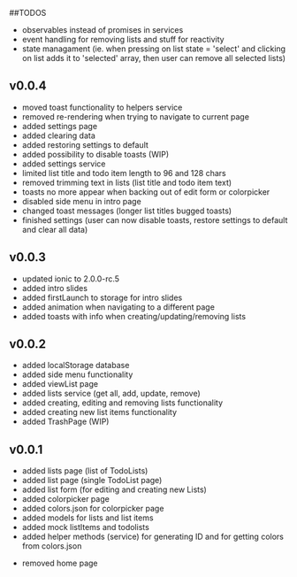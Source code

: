##TODOS
- observables instead of promises in services
- event handling for removing lists and stuff for reactivity
- state managament (ie. when pressing on list state = 'select'
and clicking on list adds it to 'selected' array, then user can
remove all selected lists)


## v0.0.4
- moved toast functionality to helpers service
- removed re-rendering when trying to navigate to current page
- added settings page
- added clearing data
- added restoring settings to default
- added possibility to disable toasts (WIP)
- added settings service
- limited list title and todo item length to 96 and 128 chars
- removed trimming text in lists (list title and todo item text)
- toasts no more appear when backing out of edit form or colorpicker
- disabled side menu in intro page
- changed toast messages (longer list titles bugged toasts)
- finished settings (user can now disable toasts, restore settings to default
  and clear all data)

## v0.0.3
- updated ionic to 2.0.0-rc.5
- added intro slides
- added firstLaunch to storage for intro slides
- added animation when navigating to a different page
- added toasts with info when creating/updating/removing lists

## v0.0.2

- added localStorage database
- added side menu functionality
- added viewList page
- added lists service (get all, add, update, remove)
- added creating, editing and removing lists functionality
- added creating new list items functionality
- added TrashPage (WIP)

## v0.0.1

- added lists page (list of TodoLists)
- added list page (single TodoList page)
- added list form (for editing and creating new Lists)
- added colorpicker page
- added colors.json for colorpicker page
- added models for lists and list items
- added mock listItems and todolists
- added helper methods (service) for generating ID and for getting colors from colors.json

* removed home page

